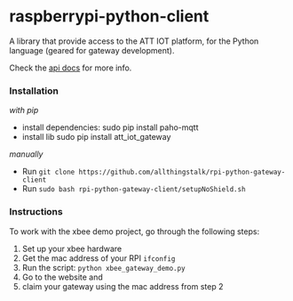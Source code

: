 raspberrypi-python-client
==========

A library that provide access to the ATT IOT platform, for the Python language (geared for gateway development).

Check the [api docs](https://github.com/allthingstalk/rpi-python-gateway-client/blob/master/library.md) for more info.


### Installation
_with pip_
- install dependencies:
	sudo pip install paho-mqtt
- install lib
	sudo pip install att_iot_gateway

_manually_
- Run `git clone https://github.com/allthingstalk/rpi-python-gateway-client`
- Run `sudo bash rpi-python-gateway-client/setupNoShield.sh`

### Instructions

To work with the xbee demo project, go through the following steps:

1. Set up your xbee hardware
  2. Get the mac address of your RPI `ifconfig`
  2. Run the script: `python xbee_gateway_demo.py`
  3. Go to the website and 
  4. claim your gateway using the mac address from step 2  


